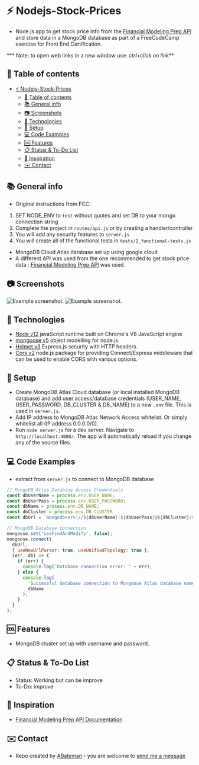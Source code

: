 # :zap: Nodejs-Stock-Prices

* Node.js app to get stock price info from the [Financial Modeling Prep API](https://financialmodelingprep.com/) and store data in a MongoDB database as part of a FreeCodeCamp exercise for Front End Certification.

*** Note: to open web links in a new window use: _ctrl+click on link_**

## :page_facing_up: Table of contents

* [:zap: Nodejs-Stock-Prices](#zap-nodejs-stock-prices)
  * [:page_facing_up: Table of contents](#page_facing_up-table-of-contents)
  * [:books: General info](#books-general-info)
  * [:camera: Screenshots](#camera-screenshots)
  * [:signal_strength: Technologies](#signal_strength-technologies)
  * [:floppy_disk: Setup](#floppy_disk-setup)
  * [:computer: Code Examples](#computer-code-examples)
  * [:cool: Features](#cool-features)
  * [:clipboard: Status & To-Do List](#clipboard-status--to-do-list)
  * [:clap: Inspiration](#clap-inspiration)
  * [:envelope: Contact](#envelope-contact)

## :books: General info

* Original instructions from FCC:

1) SET NODE_ENV to `test` without quotes and set DB to your mongo connection string
2) Complete the project in `routes/api.js` or by creating a handler/controller
3) You will add any security features to `server.js`
4) You will create all of the functional tests in `tests/2_functional-tests.js`

* MongoDB Cloud Atlas database set up using google cloud
* A different API was used from the one recommended to get stock price data : [Financial Modeling Prep API](https://financialmodelingprep.com/developer/docs/) was used.

## :camera: Screenshots

![Example screenshot](./images/stock.png).
![Example screenshot](./images/mongodb.png).

## :signal_strength: Technologies

* [Node v12](https://nodejs.org/en/) javaScript runtime built on Chrome's V8 JavaScript engine
* [mongoose v5](https://mongoosejs.com/) object modelling for node.js.
* [Helmet v3](https://helmetjs.github.io/) Express.js security with HTTP headers.
* [Cors v2](https://www.npmjs.com/package/cors) node.js package for providing Connect/Express middleware that can be used to enable CORS with various options.

## :floppy_disk: Setup

* Create MongoDB Atlas Cloud database (or local installed MongoDB database) and add user access/database credentials (USER_NAME, USER_PASSWORD, DB_CLUSTER & DB_NAME) to a new `.env` file. This is used in `server.js`.
* Add IP address to MongoDB Atlas Network Access whitelist. Or simply whitelist all (IP address 0.0.0.0/0).
* Run `node server.js` for a dev server. Navigate to `http://localhost:4000/`. The app will automatically reload if you change any of the source files.

## :computer: Code Examples

* extract from `server.js` to connect to MongoDB database

```javascript
// MongoDB Atlas Database Access Credentials
const dbUserName = process.env.USER_NAME;
const dbUserPass = process.env.USER_PASSWORD;
const dbName = process.env.DB_NAME;
const dbCluster = process.env.DB_CLUSTER
const dbUrl = `mongodb+srv://${dbUserName}:${dbUserPass}@${dbCluster}/${dbName}?retryWrites=true&w=majority`;

// MongoDB Database connection
mongoose.set('useFindAndModify', false);
mongoose.connect(
  dbUrl,
  { useNewUrlParser: true, useUnifiedTopology: true },
  (err, db) => {
    if (err) {
      console.log('Database connection error: ' + err);
    } else {
      console.log(
        'Successful database connection to Mongoose Atlas database named: ',
        dbName
      );
    }
  }
);
```

## :cool: Features

* MongoDB cluster set up with username and password.

## :clipboard: Status & To-Do List

* Status: Working but can be improve
* To-Do: improve

## :clap: Inspiration

* [Financial Modeling Prep API Documentation](https://financialmodelingprep.com/developer/docs/)

## :envelope: Contact

* Repo created by [ABateman](https://www.andrewbateman.org) - you are welcome to [send me a message](https://andrewbateman.org/contact)

